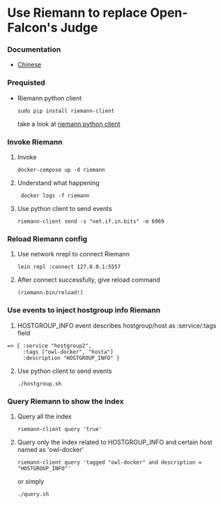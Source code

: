# Use Riemann to replace Open-Falcon's Judge 

### Documentation
* [Chinese](https://humorless.gitbooks.io/riemann/)

### Prequisted
*  Riemann python client
   ``` 
   sudo pip install riemann-client
   ```
   take a look at [riemann python client](https://github.com/borntyping/python-riemann-client)

### Invoke Riemann

1. Invoke
    ```
    docker-compose up -d riemann
    ```
2. Understand what happening
   ```
    docker logs -f riemann
   ```
3. Use python client to send events
   ```
   riemann-client send -s "net.if.in.bits" -m 6969
   ```
### Reload Riemann config

1. Use network nrepl to connect Riemann
   ```
   lein repl :connect 127.0.0.1:5557
   ```

2. After connect successfully, give reload command
   ```
   (riemann.bin/reload!)
   ```

### Use events to inject hostgroup info Riemann

1. HOSTGROUP_INFO event describes hostgroup/host as :service/:tags field
```
=> { :service "hostgroup2",
     :tags ["owl-docker", "hosta"]
     :description "HOSTGROUP_INFO" }
```

2. Use python client to send events

   ```
   ./hostgroup.sh
   ```
### Query Riemann to show the index

1. Query all the index
   ```
   riemann-client query 'true'
   ```

2. Query only the index related to HOSTGROUP_INFO and certain host named as 'owl-docker'
   ```
   riemann-client query 'tagged "owl-docker" and description = "HOSTGROUP_INFO"'

   ```
   or simply
   ```
   ./query.sh
   ```
